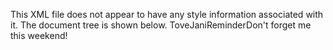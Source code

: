 This XML file does not appear to have any style information associated with it. The document tree is shown below.
        <note><to>Tove</to><from>Jani</from><heading>Reminder</heading><body>Don't forget me this weekend!</body></note>
